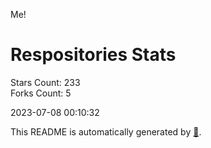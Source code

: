 Me!

# Respositories Stats
Stars Count: 233  
Forks Count: 5

2023-07-08 00:10:32  

This README is automatically generated by [🐰](https://github.com/rnitta/rnitta).
